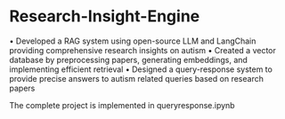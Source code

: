 # Research-Insight-Engine
• Developed a RAG system using open-source LLM and LangChain providing comprehensive research insights on autism
• Created a vector database by preprocessing papers, generating embeddings, and implementing efficient retrieval
• Designed a query-response system to provide precise answers to autism related queries based on research papers

The complete project is implemented in queryresponse.ipynb
